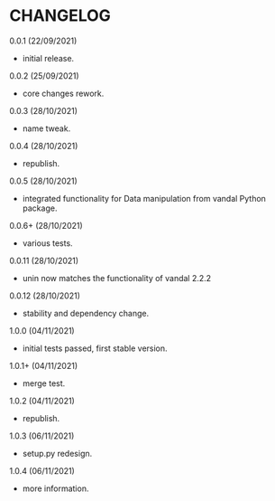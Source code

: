 CHANGELOG
==========

0.0.1 (22/09/2021)
- initial release.

0.0.2 (25/09/2021)
- core changes rework.

0.0.3 (28/10/2021)
- name tweak.

0.0.4 (28/10/2021)
- republish.

0.0.5 (28/10/2021)
- integrated functionality for Data manipulation from vandal Python package.

0.0.6+ (28/10/2021)
- various tests.

0.0.11 (28/10/2021)
- unin now matches the functionality of vandal 2.2.2

0.0.12 (28/10/2021)
- stability and dependency change.

1.0.0 (04/11/2021)
- initial tests passed, first stable version.

1.0.1+ (04/11/2021)
- merge test.

1.0.2 (04/11/2021)
- republish.

1.0.3 (06/11/2021)
- setup.py redesign.

1.0.4 (06/11/2021)
- more information.